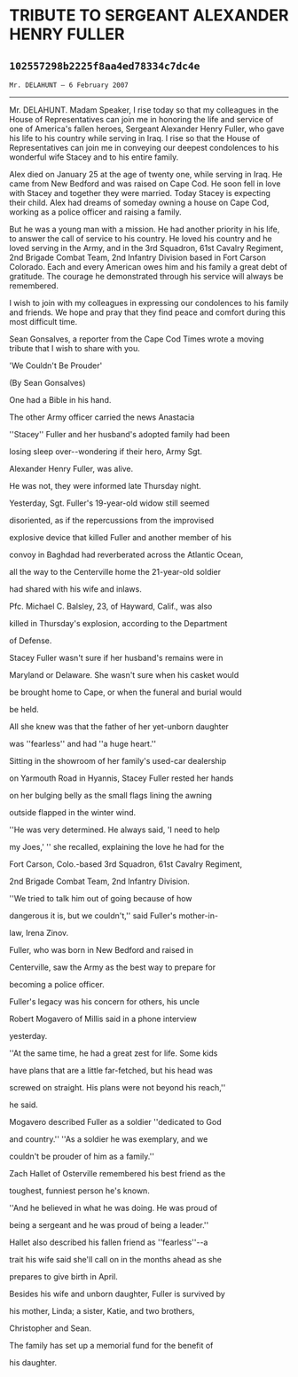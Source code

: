 # TRIBUTE TO SERGEANT ALEXANDER HENRY FULLER
## `102557298b2225f8aa4ed78334c7dc4e`
`Mr. DELAHUNT — 6 February 2007`

---


Mr. DELAHUNT. Madam Speaker, I rise today so that my colleagues in 
the House of Representatives can join me in honoring the life and 
service of one of America's fallen heroes, Sergeant Alexander Henry 
Fuller, who gave his life to his country while serving in Iraq. I rise 
so that the House of Representatives can join me in conveying our 
deepest condolences to his wonderful wife Stacey and to his entire 
family.

Alex died on January 25 at the age of twenty one, while serving in 
Iraq. He came from New Bedford and was raised on Cape Cod. He soon fell 
in love with Stacey and together they were married. Today Stacey is 
expecting their child. Alex had dreams of someday owning a house on 
Cape Cod, working as a police officer and raising a family.

But he was a young man with a mission. He had another priority in his 
life, to answer the call of service to his country. He loved his 
country and he loved serving in the Army, and in the 3rd Squadron, 61st 
Cavalry Regiment, 2nd Brigade Combat Team, 2nd Infantry Division based 
in Fort Carson Colorado. Each and every American owes him and his 
family a great debt of gratitude. The courage he demonstrated through 
his service will always be remembered.

I wish to join with my colleagues in expressing our condolences to 
his family and friends. We hope and pray that they find peace and 
comfort during this most difficult time.

Sean Gonsalves, a reporter from the Cape Cod Times wrote a moving 
tribute that I wish to share with you.













'We Couldn't Be Prouder'














(By Sean Gonsalves)




 One had a Bible in his hand.



 The other Army officer carried the news Anastacia 


 ''Stacey'' Fuller and her husband's adopted family had been 


 losing sleep over--wondering if their hero, Army Sgt. 


 Alexander Henry Fuller, was alive.



 He was not, they were informed late Thursday night.



 Yesterday, Sgt. Fuller's 19-year-old widow still seemed 


 disoriented, as if the repercussions from the improvised 


 explosive device that killed Fuller and another member of his 


 convoy in Baghdad had reverberated across the Atlantic Ocean, 


 all the way to the Centerville home the 21-year-old soldier 


 had shared with his wife and inlaws.



 Pfc. Michael C. Balsley, 23, of Hayward, Calif., was also 


 killed in Thursday's explosion, according to the Department 


 of Defense.



 Stacey Fuller wasn't sure if her husband's remains were in 


 Maryland or Delaware. She wasn't sure when his casket would 


 be brought home to Cape, or when the funeral and burial would 


 be held.



 All she knew was that the father of her yet-unborn daughter 


 was ''fearless'' and had ''a huge heart.''



 Sitting in the showroom of her family's used-car dealership 


 on Yarmouth Road in Hyannis, Stacey Fuller rested her hands 


 on her bulging belly as the small flags lining the awning 


 outside flapped in the winter wind.



 ''He was very determined. He always said, 'I need to help 


 my Joes,' '' she recalled, explaining the love he had for the 


 Fort Carson, Colo.-based 3rd Squadron, 61st Cavalry Regiment, 


 2nd Brigade Combat Team, 2nd Infantry Division.



 ''We tried to talk him out of going because of how 


 dangerous it is, but we couldn't,'' said Fuller's mother-in-


 law, Irena Zinov.



 Fuller, who was born in New Bedford and raised in 


 Centerville, saw the Army as the best way to prepare for 


 becoming a police officer.



 Fuller's legacy was his concern for others, his uncle 


 Robert Mogavero of Millis said in a phone interview 


 yesterday.



 ''At the same time, he had a great zest for life. Some kids 


 have plans that are a little far-fetched, but his head was 


 screwed on straight. His plans were not beyond his reach,'' 


 he said.



 Mogavero described Fuller as a soldier ''dedicated to God 


 and country.'' ''As a soldier he was exemplary, and we 


 couldn't be prouder of him as a family.''



 Zach Hallet of Osterville remembered his best friend as the 


 toughest, funniest person he's known.



 ''And he believed in what he was doing. He was proud of 


 being a sergeant and he was proud of being a leader.''



 Hallet also described his fallen friend as ''fearless''--a 


 trait his wife said she'll call on in the months ahead as she 


 prepares to give birth in April.





 Besides his wife and unborn daughter, Fuller is survived by 


 his mother, Linda; a sister, Katie, and two brothers, 


 Christopher and Sean.



 The family has set up a memorial fund for the benefit of 


 his daughter.
